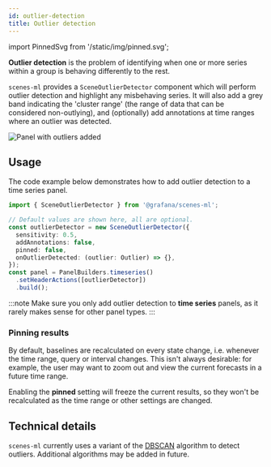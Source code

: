 ```yaml
---
id: outlier-detection
title: Outlier detection
---
```


import PinnedSvg from '/static/img/pinned.svg';

**Outlier detection** is the problem of identifying when one or more series within a group is behaving differently to the rest.

`scenes-ml` provides a `SceneOutlierDetector` component which will perform outlier detection and highlight any misbehaving series. It will also add a grey band indicating the 'cluster range' (the range of data that can be considered non-outlying), and (optionally) add annotations at time ranges where an outlier was detected.

![Panel with outliers added](/img/outliers.png)

## Usage

The code example below demonstrates how to add outlier detection to a time series panel.

```ts
import { SceneOutlierDetector } from '@grafana/scenes-ml';

// Default values are shown here, all are optional.
const outlierDetector = new SceneOutlierDetector({
  sensitivity: 0.5,
  addAnnotations: false,
  pinned: false,
  onOutlierDetected: (outlier: Outlier) => {},
});
const panel = PanelBuilders.timeseries()
  .setHeaderActions([outlierDetector])
  .build();
```

:::note
Make sure you only add outlier detection to **time series** panels, as it rarely makes sense for other panel types.
:::

### Pinning results

By default, baselines are recalculated on every state change, i.e. whenever the time range, query or interval changes. This isn't always desirable: for example, the user may want to zoom out and view the current forecasts in a future time range.

Enabling the **pinned <PinnedSvg className="icon" />** setting will freeze the current results, so they won't be recalculated as the time range or other settings are changed.

## Technical details

`scenes-ml` currently uses a variant of the [DBSCAN][dbscan] algorithm to detect outliers. Additional algorithms may be added in future.

[dbscan]: https://en.wikipedia.org/wiki/DBSCAN
